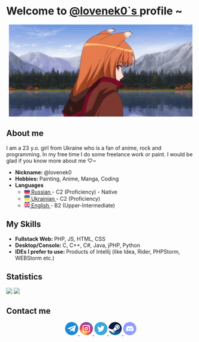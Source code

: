 <body>
    <div>
        <h1>
            Welcome to 
            <a href="https://github.com/LoveNek0">
                @lovenek0`s
            </a>
            profile ~
        </h1>
        <div align="center">
            <img src="images/HoroWalk.gif" />
        </div>
    </div>
    <div>
        <h2>
            About me
        </h2>
        <img height="250px" align="right" src="images/HoloDrink.gif"  alt="" />
        <p>
            I am a 23 y.o. girl from Ukraine who is a fan of anime, rock and programming. In my free time I do some freelance work or paint. I would be glad if you know more about me ♡~
        </p>
        <p>
            <ul>
                <li>
                    <b>
                        Nickname:
                    </b>
                    @lovenek0
                </li>
                <li>
                    <b>
                        Hobbies:
                    </b>
                    Painting, Anime, Manga, Coding
                </li>
                <li>
                    <b>
                        Languages
                    </b>
                    <ul>
                        <li>
                            <a href="https://en.wikipedia.org/wiki/Russian_language">
                                <img height="15px" src="images/languages/ru.svg" />
                                Russian
                            </a>
                            - C2 (Proficiency) - Native
                        </li>
                        <li>
                            <a href="https://en.wikipedia.org/wiki/Ukrainian_language">
                                <img height="15px" src="images/languages/ua.svg" />
                                Ukrainian
                            </a>
                            - C2 (Proficiency)
                        </li>
                        <li>
                            <a href="https://en.wikipedia.org/wiki/English_language">
                                <img height="15px" src="images/languages/en.svg" />
                                English
                            </a>
                            - B2 (Upper-Intermediate)
                        </li>
                    </ul>
                </li>
            </ul>
        </p>
    </div>
    <div>
        <h2>
            My Skills
        </h2>
        <ul>
            <li>
                <b>
                    Fullstack Web:
                </b>
                PHP, JS, HTML, CSS
            </li>
            <li>
                <b>
                    Desktop/Console:
                </b>
                C, C++, C#, Java, jPHP, Python
            </li>
            <li>
                <b>
                    IDEs I prefer to use:
                </b>
                Products of Intellij (like Idea, Rider, PHPStorm, WEBStorm etc.)
            </li>
        </ul>
    </div>
    <div>
        <h2>
            Statistics
        </h2>
        <img height="180em" src="https://github-readme-stats.vercel.app/api?username=LoveNek0&show_icons=true&theme=radical&include_all_commits=true&count_private=true">
        <img height="180em" src="https://github-readme-stats.vercel.app/api/top-langs/?username=LoveNek0&layout=compact&langs_count=7&theme=radical">
    </div>
    <div>
        <h2>
            Contact me
        </h2>
        <p align="center">
            <a href="https://t.me/lovenek02">
                <img height="35px" src="images/social/telegram.png" target="_blank" />        
            </a>
            <a href="https://instagram.com/lovenek0">
                <img height="35px" src="images/social/instagram.png" target="_blank" />        
            </a>
            <a href="https://twitter.com/lovenek0">
                <img height="35px" src="images/social/twitter.png" target="_blank" />        
            </a>
            <a href="https://steamcommunity.com/id/lovenek0">
                <img height="35px" src="images/social/steam.png" target="_blank" />        
            </a>
            <a href="https://discord.com/users/843144196566024212">
                <img height="35px" src="images/social/discord.png" target="_blank" />        
            </a>
            <!--
            <a href="https://soundcloud.com/lovenek0">
                <img height="35px" src="images/social/soundcloud.png" target="_blank" />        
            </a>
            
            <a href="https://yummyanime.club/users/id84369">
                <img height="35px" src="images/social/yummyanime.png" target="_blank" />        
            </a>
            <a href="https://animebuff.ru/users/7251">
                <img height="35px" src="images/social/animebuff.png" target="_blank" />   
            </a>
           
            <!--
            <a href="https://vk.com/lovenek0">
                <img height="35px" src="images/social/vk.png" target="_blank" />        
            </a>
            -->
        </p>
    </div>
</body>
